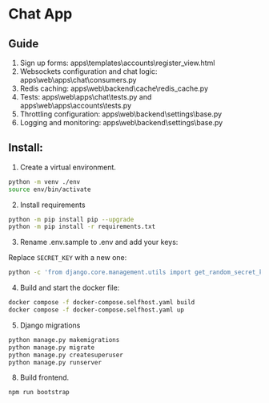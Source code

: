 
# Chat App

## Guide

1. Sign up forms: apps\templates\accounts\register_view.html
2. Websockets configuration and chat logic: apps\web\apps\chat\consumers.py
3. Redis caching: apps\web\backend\cache\redis_cache.py
4. Tests: apps\web\apps\chat\tests.py and apps\web\apps\accounts\tests.py
5. Throttling configuration: apps\web\backend\settings\base.py
6. Logging and monitoring: apps\web\backend\settings\base.py


## Install:


1. Create a virtual environment.

```bash
python -m venv ./env
source env/bin/activate
```

2. Install requirements
```bash
python -m pip install pip --upgrade
python -m pip install -r requirements.txt
```

3. Rename .env.sample to .env and add your keys:

Replace  `SECRET_KEY` with a new one:

```bash
python -c 'from django.core.management.utils import get_random_secret_key; print(get_random_secret_key())'
```

4. Build and start the docker file:

```bash
docker compose -f docker-compose.selfhost.yaml build
docker compose -f docker-compose.selfhost.yaml up
```

5. Django migrations
```bash
python manage.py makemigrations
python manage.py migrate
python manage.py createsuperuser
python manage.py runserver
```

8. Build frontend.

```bash
npm run bootstrap
```


